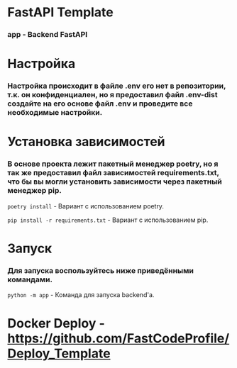 # FastAPI Template

### app - Backend FastAPI

# Настройка

### Настройка происходит в файле .env его нет в репозитории, т.к. он конфиденциален, но я предоставил файл .env-dist создайте на его основе файл .env и проведите все необходимые настройки.

# Установка зависимостей

### В основе проекта лежит пакетный менеджер poetry, но я так же предоставил файл зависимостей requirements.txt, что бы вы могли установить зависимости через пакетный менеджер pip.

`poetry install` - Вариант с использованием poetry.

`pip install -r requirements.txt` - Вариант с использованием pip.

# Запуск

### Для запуска воспользуйтесь ниже приведёнными командами.

`python -m app` - Команда для запуска backend'а.


# Docker Deploy - https://github.com/FastCodeProfile/Deploy_Template
